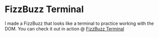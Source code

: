 # FizzBuzz Terminal

I made a FizzBuzz that looks like a terminal to practice working with the DOM.
You can check it out in action @ [FizzBuzz Terminal](https://fizzbuzzterminal.netlify.app/)
